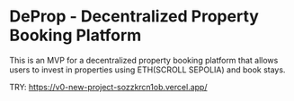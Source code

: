 # DeProp - Decentralized Property Booking Platform

This is an MVP for a decentralized property booking platform that allows users to invest in properties using ETH(SCROLL SEPOLIA) and book stays.

TRY:
https://v0-new-project-sozzkrcn1ob.vercel.app/


